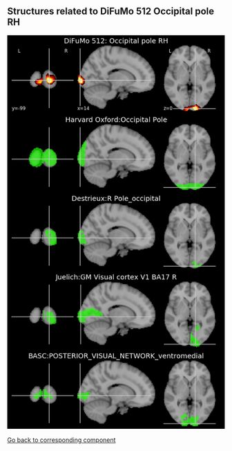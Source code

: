 


## Structures related to DiFuMo 512 Occipital pole RH

![195](195.jpg "Structures related to DiFuMo 512 Occipital pole RH")

[Go back to corresponding component](https://parietal-inria.github.io/DiFuMo/512/html/195.html)